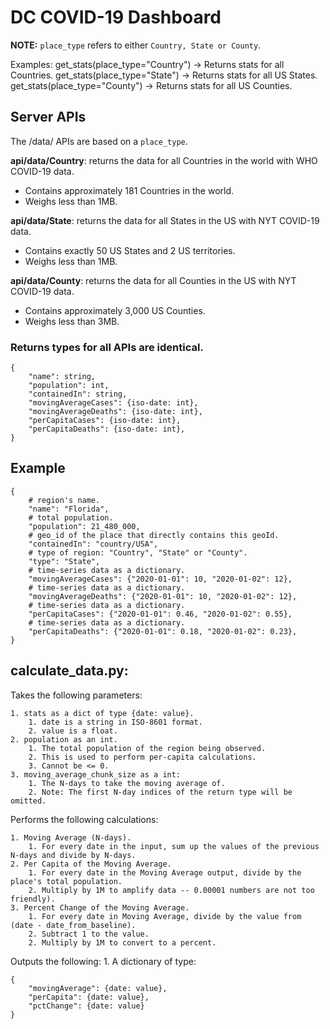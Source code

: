 # DC COVID-19 Dashboard

**NOTE:** ```place_type``` refers to either ```Country, State or County```.

Examples:
get_stats(place_type="Country") -> Returns stats for all Countries.
get_stats(place_type="State") -> Returns stats for all US States.
get_stats(place_type="County") -> Returns stats for all US Counties.

## Server APIs

The /data/ APIs are based on a ```place_type```.

**api/data/Country**: returns the data for all Countries
in the world with WHO COVID-19 data.

- Contains approximately 181 Countries in the world.  
- Weighs less than 1MB.

**api/data/State**: returns the data for all States
in the US with NYT COVID-19 data.

- Contains exactly 50 US States and 2 US territories.  
- Weighs less than 1MB.

**api/data/County**: returns the data for all Counties
in the US with NYT COVID-19 data.

- Contains approximately 3,000 US Counties.
- Weighs less than 3MB.

### Returns types for all APIs are identical.
    
    {
        "name": string,
        "population": int,
        "containedIn": string,
        "movingAverageCases": {iso-date: int},
        "movingAverageDeaths": {iso-date: int},
        "perCapitaCases": {iso-date: int},
        "perCapitaDeaths": {iso-date: int},
    }

## Example

    {
        # region's name.
        "name": "Florida",
        # total population.
        "population": 21_480_000,
        # geo_id of the place that directly contains this geoId.
        "containedIn": "country/USA",
        # type of region: "Country", "State" or "County".
        "type": "State",
        # time-series data as a dictionary.
        "movingAverageCases": {"2020-01-01": 10, "2020-01-02": 12},
        # time-series data as a dictionary.
        "movingAverageDeaths": {"2020-01-01": 10, "2020-01-02": 12},
        # time-series data as a dictionary.
        "perCapitaCases": {"2020-01-01": 0.46, "2020-01-02": 0.55},
        # time-series data as a dictionary.
        "perCapitaDeaths": {"2020-01-01": 0.18, "2020-01-02": 0.23},
    }



## calculate_data.py:
Takes the following parameters:

    1. stats as a dict of type {date: value}.
        1. date is a string in ISO-8601 format.
        2. value is a float.
    2. population as an int.
        1. The total population of the region being observed.
        2. This is used to perform per-capita calculations.
        3. Cannot be <= 0.
    3. moving_average_chunk_size as a int:
        1. The N-days to take the moving average of.
        2. Note: The first N-day indices of the return type will be omitted.
        
Performs the following calculations:

    1. Moving Average (N-days).
        1. For every date in the input, sum up the values of the previous N-days and divide by N-days.
    2. Per Capita of the Moving Average.
        1. For every date in the Moving Average output, divide by the place's total population.
        2. Multiply by 1M to amplify data -- 0.00001 numbers are not too friendly).
    3. Percent Change of the Moving Average.
        1. For every date in Moving Average, divide by the value from (date - date_from_baseline).
        2. Subtract 1 to the value.
        2. Multiply by 1M to convert to a percent.
        

Outputs the following:
    1. A dictionary of type:

    {
        "movingAverage": {date: value},
        "perCapita": {date: value},
        "pctChange": {date: value}
    }
   
